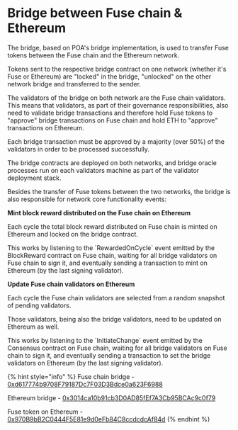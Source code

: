# Bridge between Fuse chain & Ethereum

The bridge, based on POA's bridge implementation, is used to transfer Fuse tokens between the Fuse chain and the Ethereum network.

Tokens sent to the respective bridge contract on one network \(whether it's Fuse or Ethereum\) are "locked" in the bridge, "unlocked" on the other network bridge and transferred to the sender.

The validators of the bridge on both network are the Fuse chain validators. This means that validators, as part of their governance responsibilities, also need to validate bridge transactions and therefore hold Fuse tokens to "approve" bridge transactions on Fuse chain and hold ETH to "approve" transactions on Ethereum.

Each bridge transaction must be approved by a majority \(over 50%\) of the validators in order to be processed successfully.

The bridge contracts are deployed on both networks, and bridge oracle processes run on each validators machine as part of the validator deployment stack.

Besides the transfer of Fuse tokens between the two networks, the bridge is also responsible for network core functionality events:

**Mint block reward distributed on the Fuse chain on Ethereum**

Each cycle the total block reward distributed on Fuse chain is minted on Ethereum and locked on the bridge contract.

This works by listening to the \`RewardedOnCycle\` event emitted by the BlockReward contract on Fuse chain, waiting for all bridge validators on Fuse chain to sign it, and eventually sending a transaction to mint on Ethereum \(by the last signing validator\).

**Update Fuse chain validators on Ethereum**

Each cycle the Fuse chain validators are selected from a random snapshot of pending validators.

Those validators, being also the bridge validators, need to be updated on Ethereum as well.

This works by listening to the \`InitiateChange\` event emitted by the Consensus contract on Fuse chain, waiting for all bridge validators on Fuse chain to sign it, and eventually sending a transaction to set the bridge validators on Ethereum \(by the last signing validator\).

{% hint style="info" %}
Fuse chain bridge - [0xd617774b9708F79187Dc7F03D3Bdce0a623F6988](https://explorer.fusenet.io/address/0xd617774b9708f79187dc7f03d3bdce0a623f6988)

Ethereum bridge - [0x3014ca10b91cb3D0AD85fEf7A3Cb95BCAc9c0f79](https://etherscan.io/address/0x3014ca10b91cb3D0AD85fEf7A3Cb95BCAc9c0f79)

Fuse token on Ethereum - [0x970B9bB2C0444F5E81e9d0eFb84C8ccdcdcAf84d](https://etherscan.io/token/0x970B9bB2C0444F5E81e9d0eFb84C8ccdcdcAf84d)
{% endhint %}

